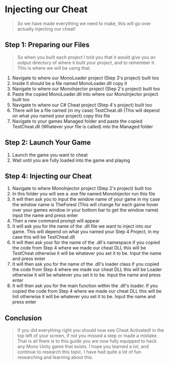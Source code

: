 # Injecting our Cheat
> So we have made everything we need to make, this will go over actually injecting our cheat!

## Step 1: Preparing our Files
> So when you built each project I told you that it would give you an output directory of where it built your project, and to remember it. This is where we will be using that.
1. Navigate to where our MonoLoader project (Step 3's project) built too
2. Inside it should be a file named MonoLoader.dll copy it
3. Navigate to where our MonoInjector project (Step 2's project) built too
4. Paste the copied MonoLoader.dll into where our MonoInjector project built too
5. Navigate to where our C# Cheat project (Step 4's project) built too
6. There will be a file named (in my case) TestCheat.dll (This will depend on what you named your project) copy this file
7. Navigate to your games Managed folder and paste the copied TestCheat.dll (Whatever your file is called) into the Managed folder

## Step 2: Launch Your Game
1. Launch the game you want to cheat
2. Wait until you are fully loaded into the game and playing

## Step 4: Injecting our Cheat
1. Navigate to where MonoInjector project (Step 2's project) built too
2. In this folder you will see a .exe file named MonoInjector run this file
3. It will then ask you to input the window name of your game in my case the window name is TheForest (This will change for each game hover over your games window in your bottom bar to get the window name) input the name and press enter
4. Then a new command prompt will appear
5. It will ask you for the name of the .dll file we want to inject into our game. This will depend on what you named your Step 4 Project, in my case this  will be TestCheat.dll
6. It will then ask your for the name of the .dll's namespace if you copied the code from Step 4 where we made our cheat DLL this will be TestCheat otherwise it will be whatever you set it to be. Input the name and press enter
7. It will then ask you for the name of the .dll's loader class if you copied the code from Step 4 where we made our cheat DLL this will be Loader otherwise it will be whatever you set it to be. Input the name and press enter
8. It will then ask you for the main function within the .dll's loader. If you copied the code from Step 4 where we made our cheat DLL this will be Init otherwise it will be whatever you set it to be. Input the name and press enter

## Conclusion
> If you did everything right you should now see Cheat Activated! in the top left of your screen, if not you missed a step or made a mistake.
That is all there is to this guide you are now fully equipped to hack any Mono Unity game that exists. I hope you learned a lot, and continue to research this topic. I have had quite a lot of fun researching and learning about this.